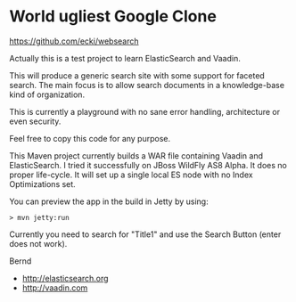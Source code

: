 World ugliest Google Clone
==========================

https://github.com/ecki/websearch

Actually this is a test project to learn ElasticSearch and Vaadin.

This will produce a generic search site with some support for faceted search.
The main focus is to allow search documents in a knowledge-base kind of organization.

This is currently a playground with no sane error handling, architecture or even
security.

Feel free to copy this code for any purpose.

This Maven project currently builds a WAR file containing Vaadin and ElasticSearch. 
I tried it successfully on JBoss WildFly AS8 Alpha. It does no proper life-cycle.
It will set up a single local ES node with no Index Optimizations set.

You can preview the app in the build in Jetty by using:

    > mvn jetty:run
    
Currently you need to search for "Title1" and use the Search Button (enter does not work).

Bernd

- http://elasticsearch.org
- http://vaadin.com 
